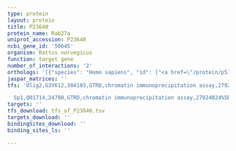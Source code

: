 ```yaml
---
type: protein
layout: protein
title: P23640
protein_name: Rab27a
uniprot_accession: P23640
ncbi_gene_id: '50645'
organism: Rattus norvegicus
function: target gene
number_of_interactions: '2'
orthologs: '[{"species": "Homo sapiens", "id": ["<a href=\"/protein/p51159\">P51159</a>"]}, {"species": "Danio rerio", "id": ["<a href=\"/protein/q4v8u8\">Q4V8U8</a>"]}, {"species": "Mus musculus", "id": ["<a href=\"/protein/q9eri2\">Q9ERI2</a>"]}, {"species": "Caenorhabditis elegans", "id": ["<a href=\"/protein/g5ebs5\">G5EBS5</a>"]}, {"species": "Drosophila melanogaster", "id": ["<a href=\"/protein/q9w585\">Q9W585</a>"]}]'
jaspar_matrices: ''
tfs: 'Olig2,G3V612,304103,GTRD,chromatin immunoprecipitation assay,27924024%5Buid%5D,No

  Sp1,Q01714,24790,GTRD,chromatin immunoprecipitation assay,27924024%5Buid%5D,No'
targets: ''
tfs_download: tfs_of_P23640.tsv
targets_download: ''
bindingSites_download: ''
binding_sites_ls: ''

---
```

